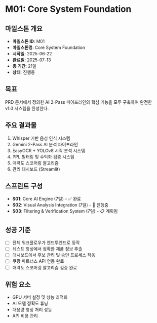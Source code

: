 # M01: Core System Foundation

## 마일스톤 개요
- **마일스톤 ID**: M01
- **마일스톤명**: Core System Foundation
- **시작일**: 2025-06-22
- **완료일**: 2025-07-13
- **총 기간**: 21일
- **상태**: 진행중

## 목표
PRD 문서에서 정의한 AI 2-Pass 파이프라인의 핵심 기능을 모두 구축하여 완전한 v1.0 시스템을 완성한다.

## 주요 결과물
1. Whisper 기반 음성 인식 시스템
2. Gemini 2-Pass AI 분석 파이프라인
3. EasyOCR + YOLOv8 시각 분석 시스템
4. PPL 필터링 및 수익화 검증 시스템
5. 매력도 스코어링 알고리즘
6. 관리 대시보드 (Streamlit)

## 스프린트 구성
- **S01**: Core AI Engine (7일) - ✅ 완료
- **S02**: Visual Analysis Integration (7일) - 🔄 진행중
- **S03**: Filtering & Verification System (7일) - 📋 계획됨

## 성공 기준
- [ ] 전체 워크플로우가 엔드투엔드로 동작
- [ ] 테스트 영상에서 정확한 제품 정보 추출
- [ ] 대시보드에서 후보 관리 및 승인 프로세스 작동
- [ ] 쿠팡 파트너스 API 연동 완료
- [ ] 매력도 스코어링 알고리즘 검증 완료

## 위험 요소
- GPU 서버 설정 및 성능 최적화
- AI 모델 정확도 튜닝
- 대용량 영상 처리 성능
- API 비용 관리